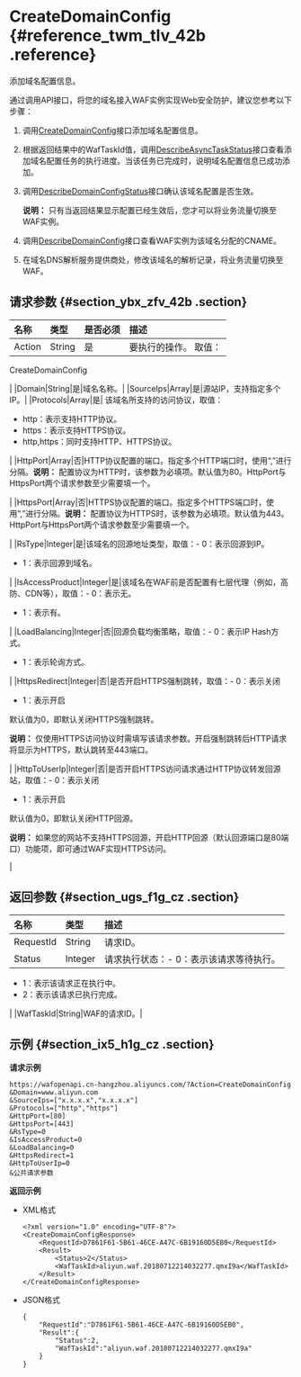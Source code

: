 # CreateDomainConfig {#reference_twm_tlv_42b .reference}

添加域名配置信息。

通过调用API接口，将您的域名接入WAF实例实现Web安全防护，建议您参考以下步骤：

1.  调用[CreateDomainConfig](cn.zh-CN/API参考/域名配置/CreateDomainConfig.md#)接口添加域名配置信息。
2.  根据返回结果中的WafTaskId值，调用[DescribeAsyncTaskStatus](cn.zh-CN/API参考/异步任务信息/DescribeAsyncTaskStatus.md#)接口查看添加域名配置任务的执行进度。当该任务已完成时，说明域名配置信息已成功添加。
3.  调用[DescribeDomainConfigStatus](cn.zh-CN/API参考/域名配置/DescribeDomainConfigStatus.md#)接口确认该域名配置是否生效。

    **说明：** 只有当返回结果显示配置已经生效后，您才可以将业务流量切换至WAF实例。

4.  调用[DescribeDomainConfig](cn.zh-CN/API参考/域名配置/DescribeDomainConfig.md#)接口查看WAF实例为该域名分配的CNAME。
5.  在域名DNS解析服务提供商处，修改该域名的解析记录，将业务流量切换至WAF。

## 请求参数 {#section_ybx_zfv_42b .section}

|名称|类型|是否必须|描述|
|:-|:-|:---|:-|
|Action|String|是| 要执行的操作。 取值：

 CreateDomainConfig

 |
|Domain|String|是|域名名称。|
|SourceIps|Array|是|源站IP，支持指定多个IP。|
|Protocols|Array|是| 该域名所支持的访问协议，取值：

-   http：表示支持HTTP协议。
-   https：表示支持HTTPS协议。
-   http,https：同时支持HTTP、HTTPS协议。

 |
|HttpPort|Array|否|HTTP协议配置的端口。指定多个HTTP端口时，使用“,”进行分隔。**说明：** 配置协议为HTTP时，该参数为必填项。默认值为80。HttpPort与HttpsPort两个请求参数至少需要填一个。

|
|HttpsPort|Array|否|HTTPS协议配置的端口。指定多个HTTPS端口时，使用“,”进行分隔。**说明：** 配置协议为HTTPS时，该参数为必填项。默认值为443。HttpPort与HttpsPort两个请求参数至少需要填一个。

|
|RsType|Integer|是|该域名的回源地址类型，取值：-   0：表示回源到IP。
-   1：表示回源到域名。

|
|IsAccessProduct|Integer|是|该域名在WAF前是否配置有七层代理（例如，高防、CDN等），取值：-   0：表示无。
-   1：表示有。

|
|LoadBalancing|Integer|否|回源负载均衡策略，取值：-   0：表示IP Hash方式。
-   1：表示轮询方式。

|
|HttpsRedirect|Integer|否|是否开启HTTPS强制跳转，取值：-   0：表示关闭
-   1：表示开启

默认值为0，即默认关闭HTTPS强制跳转。

**说明：** 仅使用HTTPS访问协议时需填写该请求参数。开启强制跳转后HTTP请求将显示为HTTPS，默认跳转至443端口。

|
|HttpToUserIp|Integer|否|是否开启HTTPS访问请求通过HTTP协议转发回源站，取值：-   0：表示关闭
-   1：表示开启

默认值为0，即默认关闭HTTP回源。

**说明：** 如果您的网站不支持HTTPS回源，开启HTTP回源（默认回源端口是80端口）功能项，即可通过WAF实现HTTPS访问。

|

## 返回参数 {#section_ugs_f1g_cz .section}

|名称|类型|描述|
|:-|:-|:-|
|RequestId|String|请求ID。|
|Status|Integer|请求执行状态：-   0：表示该请求等待执行。
-   1：表示该请求正在执行中。
-   2：表示该请求已执行完成。

|
|WafTaskId|String|WAF的请求ID。|

## 示例 {#section_ix5_h1g_cz .section}

**请求示例**

``` {#createVPCpub}
https://wafopenapi.cn-hangzhou.aliyuncs.com/?Action=CreateDomainConfig
&Domain=www.aliyun.com
&SourceIps=["x.x.x.x","x.x.x.x"]
&Protocols=["http","https"]
&HttpPort=[80]
&HttpsPort=[443]
&RsType=0
&IsAccessProduct=0
&LoadBalancing=0
&HttpsRedirect=1
&HttpToUserIp=0
&公共请求参数
```

**返回示例**

-   XML格式

    ```
    <?xml version="1.0" encoding="UTF-8"?>
    <CreateDomainConfigResponse>
        <RequestId>D7861F61-5B61-46CE-A47C-6B19160D5EB0</RequestId>
        <Result>
            <Status>2</Status>
            <WafTaskId>aliyun.waf.20180712214032277.qmxI9a</WafTaskId>
        </Result>
    </CreateDomainConfigResponse>
    ```

-   JSON格式

    ```
    {
        "RequestId":"D7861F61-5B61-46CE-A47C-6B19160D5EB0", 
        "Result":{
            "Status":2,
            "WafTaskId":"aliyun.waf.20180712214032277.qmxI9a"
        } 
    }
    ```


